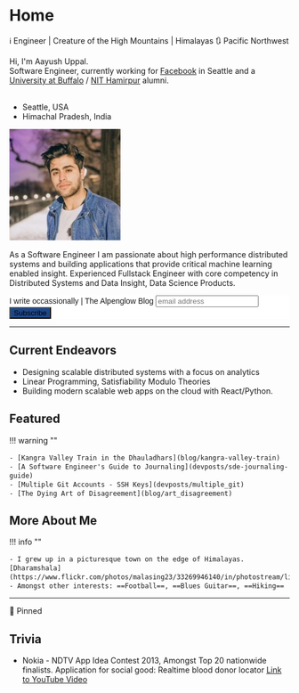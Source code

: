 <!-- markdownlint-disable no-inline-html -->

# Home

:information_source: Engineer | Creature of the High Mountains | Himalayas :arrows_clockwise: Pacific Northwest

<div class="box1">
Hi, I'm Aayush Uppal.<br>
Software Engineer, currently working for <a href="https://about.fb.com/" target="_blank">Facebook</a> in Seattle
and a <a href="http://www.buffalo.edu" target="_blank">University at Buffalo</a>
/ <a href="http://nith.ac.in" target="_blank">NIT Hamirpur</a> alumni.

<br/>
<br/>

- <i class="fas fa-building"></i> Seattle, USA
  <br/>
- <i class="fas fa-mountain"></i> Himachal Pradesh, India

</div>

<div class="box2">
<div>
<img class="imgc" alt="Aayush Uppal" src="img/aayushuppal-thumbnail.png">
</div>
</div>

As a Software Engineer I am passionate about high performance distributed systems and building applications that provide critical machine learning enabled insight.
Experienced Fullstack Engineer with core competency in Distributed Systems and Data Insight, Data Science Products.

<!-- Experience in developing and delivering analytics products using open source big data technologies -->

<!-- - [Open Source Cred](oss-cred)
- [Medium: @aayushuppal](https://medium.com/@aayushuppal) -->


<!-- Begin Mailchimp Signup Form -->
<link href="//cdn-images.mailchimp.com/embedcode/slim-10_7.css" rel="stylesheet" type="text/css">
<style type="text/css">
	#mc_embed_signup{background:#fff; clear:left; font:14px Helvetica,Arial,sans-serif; }
	/* Add your own Mailchimp form style overrides in your site stylesheet or in this style block.
	   We recommend moving this block and the preceding CSS link to the HEAD of your HTML file. */
</style>
<div id="mc_embed_signup">
<form action="https://github.us2.list-manage.com/subscribe/post?u=50befd4d98f386e733b61d6b9&amp;id=5fc3ac7169" method="post" id="mc-embedded-subscribe-form" name="mc-embedded-subscribe-form" class="validate" target="_blank" novalidate>
    <div id="mc_embed_signup_scroll">
	<label for="mce-EMAIL">I write occassionally | The Alpenglow Blog</label>
	<input type="email" value="" name="EMAIL" class="email" id="mce-EMAIL" placeholder="email address" required>
    <!-- real people should not fill this in and expect good things - do not remove this or risk form bot signups-->
    <div style="position: absolute; left: -5000px;" aria-hidden="true"><input type="text" name="b_50befd4d98f386e733b61d6b9_5fc3ac7169" tabindex="-1" value=""></div>
    <div class="clear"><input type="submit" value="Subscribe" name="subscribe" id="mc-embedded-subscribe" class="button" style="background-color:#1e4788;"></div>
    </div>
</form>
</div>
<!--End mc_embed_signup-->

---

## Current Endeavors

- Designing scalable distributed systems with a focus on analytics
- Linear Programming, Satisfiability Modulo Theories
- Building modern scalable web apps on the cloud with React/Python.
<!-- - Recurrent Neural Networks for Time Series Analysis and Prediction -->
<!-- - Machine learning, data science. `Data Science for Good` -->

## Featured

!!! warning ""

    - [Kangra Valley Train in the Dhauladhars](blog/kangra-valley-train)
    - [A Software Engineer's Guide to Journaling](devposts/sde-journaling-guide)
    - [Multiple Git Accounts - SSH Keys](devposts/multiple_git)
    - [The Dying Art of Disagreement](blog/art_disagreement)


## More About Me

!!! info ""

    - I grew up in a picturesque town on the edge of Himalayas. [Dharamshala](https://www.flickr.com/photos/malasing23/33269946140/in/photostream/lightbox)
    - Amongst other interests: ==Football==, ==Blues Guitar==, ==Hiking==

---

:pushpin: Pinned

<blockquote class="twitter-tweet" data-lang="en">
<a href="https://twitter.com/bketelsen/status/986566694628986886"></a>
</blockquote>

## Trivia

- Nokia - NDTV App Idea Contest 2013, Amongst Top 20 nationwide finalists.
  Application for social good: Realtime blood donor locator
  [Link to YouTube Video](https://youtu.be/ysY-dy3wXXw?t=1m38s)

<br/>
<i class="fab fa-python fa-lg"></i>
<i class="fab fa-github-alt fa-lg"></i>
<i class="fab fa-java fa-lg"></i>
<i class="fab fa-node-js fa-lg"></i>
<i class="fas fa-code fa-lg"></i>

[^1]: Last Updated: `2019-04-21`
